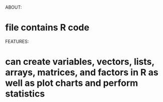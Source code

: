 ABOUT:
# file contains R code

FEATURES:
# can create variables, vectors, lists, arrays, matrices, and factors in R as well as plot charts and perform statistics
